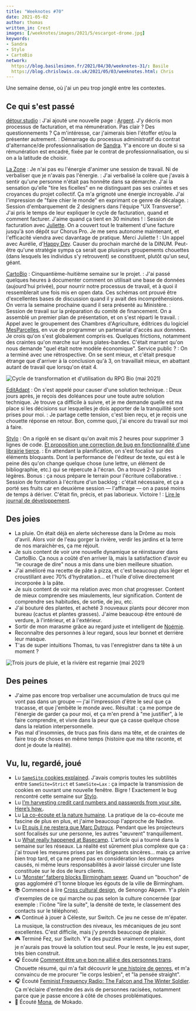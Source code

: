 ```yaml
---
title: "Weeknotes #70"
date: 2021-05-02
author: thomas
written_in: Crest
images: [/weeknotes/images/2021/5/escargot-drome.jpg]
keywords:
- Sandra
- Stylo
- CartoBio
network:
  https://blog.basilesimon.fr/2021/04/30/weeknotes-31/: Basile
  https://blog.chrislowis.co.uk/2021/05/03/weeknotes.html: Chris
---
```


Une semaine dense, où j'ai un peu trop jonglé entre les contextes.

<!--more-->

## Ce qui s'est passé

[détour.studio]
: J'ai ajouté une nouvelle page : [Argent](/money/). J'y décris mon processus de facturation, et ma rémunération. Pas clair ? Des questionnements ? Ça m'intéresse, car j'aimerais bien l'étoffer et/ou la présenter autrement.
: Démarrage du processus administratif du contrat d'alternance/de professionnalisation de [Sandra]. Y'a encore un doute si sa rémunération est encadré, fixée par le contrat de professionnalisation, ou si on a la latitude de choisir.

[La Zone]
: Je n'ai pas eu l'énergie d'animer une session de travail. Ni de verbaliser que je n'avais pas l'énergie.
: J'ai verbalisé la colère que j'avais à sentir qu'une personne n'était pas honnête dans sa démarche. J'ai la sensation qu'elle "tire les ficelles" en ne distinguant pas ses craintes et ses croyances du projet collectif. Ça m'a grignoté une énergie incroyable. J'ai l'impression de "faire chier le monde" en exprimant ce genre de décalage.
: Session d'embarquement de 2 designers dans l'équipe "UX Transverse". J'ai pris le temps de leur expliquer le cycle de facturation, quand et comment facturer. J'aime quand ça tient en 30 minutes !
: Session de facturation avec [Juliette]. On a couvert tout le traitement d'une facture jusqu'à son dépôt sur Chorus Pro. Je me sens autonome maintenant, et l'efficacité viendra avec davantage de pratique. Merci Juliette !
: Un appel avec Aurélie, d'[Happy Dev](https://happy-dev.fr/). Causer du prochain marché de la DINUM. Peut-être qu'une stratégie sympa ça serait que plusieurs groupements chouettes (dans lesquels les individus s'y retrouvent) se constituent, plutôt qu'un seul, géant.

[CartoBio]
: Cinquantième-huitième semaine sur le projet.
: J'ai passé quelques heures à documenter comment on utilisait une base de données (aujourd'hui privée), pour nourrir notre processus de travail, et à quoi il ressemblerait une fois mis en open data. Ces schémas ont prouvé être d'excellentes bases de discussion quand il y avait des incompréhensions. On verra la semaine prochaine quand il sera présenté au Ministère.
: Session de travail sur la préparation du comité de financement. On a assemblé un premier plan de présentation, et on s'est réparti le travail.
: Appel avec le groupement des Chambres d'Agriculture, éditrices du logiciel [MesParcelles](https://mesparcelles.fr/), en vue de programmer un partenariat d'accès aux données. Je crois qu'on s'est globalement compris·es. Quelques frictions, notamment des craintes qu'on marche sur leurs plates-bandes. C'était marrant qu'on nous demande "quel était notre modèle économique". Service public ?
: On a terminé avec une rétrospective. On se sent mieux, et c'était presque étrange que d'arriver à la conclusion qu'à 3, on travaillait mieux, en abattant autant de travail que lorsqu'on était 4.

![](/weeknotes/images/2021/5/cartobio-cycle-donnees.jpg "Cycle de transformation et d'utilisation du RPG Bio (mai 2021)")

[EditAdapt]
: On s'est appelé pour causer d'une solution technique.
: Deux jours après, je reçois des doléances pour une toute autre solution technique. Je trouve ça difficile à suivre, et je me demande quelle est ma place si les décisions sur lesquelles je dois apporter de la tranquillité sont prises pour moi.
: Je partage cette tension, c'est bien reçu, et je reçois une chouette réponse en retour. Bon, comme quoi, j'ai encore du travail sur moi à faire.

[Stylo]
: On a rigolé en se disant qu'on avait mis 2 heures pour supprimer 3 lignes de code. [Et proposition une correction de bug en fonctionnalité d'une librairie tierce](https://github.com/fiduswriter/biblatex-csl-converter/pull/122).
: En attendant la planification, on s'est focalisé sur des éléments bloquants. Dont la performance de l'éditeur de texte, qui est à le peine dès qu'on change quelque chose (une lettre, un élément de bibliographie, etc.) qui se répercute à l'écran. On a trouvé 2-3 pistes légères. Bonus : ça nous prépare le terrain pour l'écriture collaborative.
: Session de formation à l'écriture d'un backlog : c'était nécessaire, et ça a porté ses fruits car en deuxième session — l'affinage — on a passé moins de temps à dériver. C'était fin, précis, et pas laborieux. Victoire !
: [Lire le journal de développement](https://github.com/EcrituresNumeriques/stylo/blob/master/JOURNAL.md#mercredi-28-avril-2021).

## Des joies

- La pluie. On était déjà en alerte sécheresse dans la Drôme au mois d'avril. Alors voir de l'eau gorger la rivière, verdir les jardins et la terre de nos maraichèr·es, ça me réjouit.
- Je suis content de voir une nouvelle dynamique se réinstaurer dans CartoBio. Ça nous a coûté d'en arriver là, mais la satisfaction d'avoir eu "le courage de dire" nous a mis dans une bien meilleure situation.
- J'ai amélioré ma recette de pâte à pizza, et c'est beaucoup plus léger et croustillant avec 70% d'hydratation… et l'huile d'olive directement incorporée à la pâte.
- Je suis content de voir ma relation avec mon chat progresser. Content de mieux comprendre ses miaulements, leur signification. Content de comprendre ses habitudes, de sortie, de jeu, etc.
- J'ai bouturé des plantes, et acheté 3 nouveaux plants pour décorer mon bureau (cactus et plantes grasses). J'aime beaucoup être entouré de verdure, à l'intérieur, et à l'extérieur.
- Sortir de mon marasme grâce au regard juste et intelligent de [Noémie].
- Reconnaître des personnes à leur regard, sous leur bonnet et derrière leur masque.
- T'as de super intuitions Thomas, tu vas l'enregistrer dans ta tête à un moment ?

![](/weeknotes/images/2021/5/escargot-drome.jpg "Trois jours de pluie, et la rivière est regarnie (mai 2021)")

## Des peines

- J'aime pas encore trop verbaliser une accumulation de trucs qui me vont pas dans un groupe — j'ai l'impression d'être le seul que ça tracasse, et que j'embête le monde avec. Résultat : ça me pompe de l'énergie de garder ça pour moi, et ça m'en prend à "me justifier", à le faire comprendre, et vivre dans la peur que ça casse quelque chose dans la relation interpersonnelle.
- Pas mal d'insomnies, de trucs pas finis dans ma tête, et de craintes de faire trop de choses en même temps (histoire que ma tête raconte, et dont je doute la réalité).

## Vu, lu, regardé, joué

- Lu [`SameSite` cookies explained](https://web.dev/samesite-cookies-explained/). J'avais compris toutes les subtilités entre `SameSite=Strict` et `SameSite=Lax` : ça impacte la transmission de cookies en ouvrant une nouvelle fenêtre. Bigre ! Exactement le bug rencontré cette semaine sur [Stylo].
- Lu [I’m harvesting credit card numbers and passwords from your site. Here’s how.](https://medium.com/hackernoon/im-harvesting-credit-card-numbers-and-passwords-from-your-site-here-s-how-9a8cb347c5b5).
- Lu [La co-écoute et la nature humaine](https://unecoecoute.wordpress.com/le-salon/les-articles/la-co-ecoute-et-la-nature-humaine/). La pratique de la co-écoute me fascine de plus en plus, et j'aime beaucoup l'approche de Nadine.
- Lu [Et puis il ne restera que Marc Dutroux](http://www.crepegeorgette.com/2021/04/19/puis-il-restera-marc-dutroux/). Pendant que les projecteurs sont focalisés sur une personne, les autres "œuvrent" tranquillement.
- Lu [What really happened at Basecamp](https://www.platformer.news/p/-what-really-happened-at-basecamp). L'article qui a tourné dans la semaine sur les réseaux. La réalité est sûrement plus complexe que ça : j'ai trouvé les mesures prises par les dirigeants sincères… mais ça arrive bien trop tard, et ça ne prend pas en considération les dommages causés, ni même leurs responsabilités à avoir laissé circuler une liste constituée sur le dos de leurs clients.
- Lu [‘Monster’ fatberg blocks Birmingham sewer](https://www.theguardian.com/uk-news/2021/may/01/monster-fatberg-blocks-birmingham-sewer). Quand un "bouchon" de gras aggloméré d'1 tonne bloque les égouts de la ville de Birmingham.
- 📚 Commencé à lire [Cross cultural design](https://abookapart.com/products/cross-cultural-design), de Senongo Akpem. Y'a plein d'exemples de ce qui marche ou pas selon la culture concernée (par exemple : l'icône "lire la suite", la densité de texte, le classement des contacts sur le téléphone).
- 🎮 Continué à jouer à Céleste, sur Switch. Ce jeu ne cesse de m'épater. La musique, la construction des niveaux, les mécaniques de jeu sont excellentes. C'est difficile, mais j'y prends beaucoup de plaisir.
- 🎮 Terminé Fez, sur Switch. Y'a des puzzles vraiment complexes, dont je n'aurais pas trouvé la solution tout seul. Pour le reste, le jeu est super, très bien construit.
- 🎧 Écouté [Comment être un·e bon·ne allié·e des personnes trans](https://www.binge.audio/podcast/camille/comment-etre-un%25c2%25b7e-bon%25c2%25b7ne-allie%25c2%25b7e-des-personnes-trans). Chouette résumé, qui m'a fait découvrir le [une histoire de genres](https://m.marabout.com/une-histoire-de-genres-9782501149679), et m'a convaincu de me procurer "le corps lesbien", et "la pensée straight".
- 🎧 Écouté [Feminist Frequency Radio: The Falcon and The Winter Soldier](https://feministfrequency.com/video/what-the-falcon-and-the-winter-soldier-gets-wrong-about-america/). Ça m'éclaire d'entendre des avis de personnes racisées, notamment parce que je passe encore à côté de choses problématiques.
- 🎵 Écouté [Mona](https://www.youtube.com/watch?v=CPZKqGRDbC0), de Mokado.

[détour.studio]: /
[Stylo]: https://github.com/EcrituresNumeriques/stylo
[CartoBio]: https://cartobio.org/
[EditAdapt]: http://editadapt.fr/
[La Zone]: http://la.zone
[YesWiki]: https://yeswiki.net
[DataGalaxy]: https://www.datagalaxy.com/
[Classes à 12]: https://beta.gouv.fr/startups/classes12.html

[Noémie]: https://noemiegirard.co
[Sandra]: https://sandrakpodar.net/
[Juliette]: https://twitter.com/ju_net01
[Sofia]: https://twitter.com/sofiaboulaarab
[Guillaume]: https://www.yuzutech.fr/
[Antoine]: https://www.quaternum.net/
[Yannick]: https://elsif.fr/
[Basile]: https://basilesimon.fr/
[Maïtané]: https://maiwann.net/
[Laurent]: https://cocotier.xyz/
